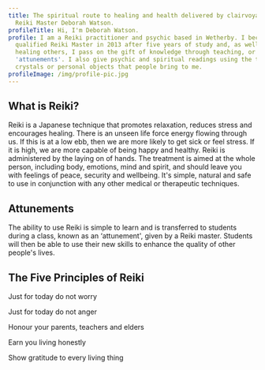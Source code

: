 ```yaml
---
title: The spiritual route to healing and health delivered by clairvoyant and
  Reiki Master Deborah Watson.
profileTitle: Hi, I'm Deborah Watson.
profile: I am a Reiki practitioner and psychic based in Wetherby. I became a
  qualified Reiki Master in 2013 after five years of study and, as well as
  healing others, I pass on the gift of knowledge through teaching, or
  'attunements'. I also give psychic and spiritual readings using the tarot,
  crystals or personal objects that people bring to me.
profileImage: /img/profile-pic.jpg
---
```

## What is Reiki?

Reiki is a Japanese technique that promotes relaxation, reduces stress and encourages healing. There is an unseen life force energy flowing through us. If this is at a low ebb, then we are more likely to get sick or feel stress. If it is high, we are more capable of being happy and healthy. Reiki is administered by the laying on of hands. The treatment is aimed at the whole person, including body, emotions, mind and spirit, and should leave you with feelings of peace, security and wellbeing. It's simple, natural and safe to use in conjunction with any other medical or therapeutic techniques.

## Attunements

The ability to use Reiki is simple to learn and is transferred to students during a class, known as an ‘attunement', given by a Reiki master. Students will then be able to use their new skills to enhance the quality of other people's lives.

## The Five Principles of Reiki

Just for today do not worry

Just for today do not anger

Honour your parents, teachers and elders

Earn you living honestly

Show gratitude to every living thing